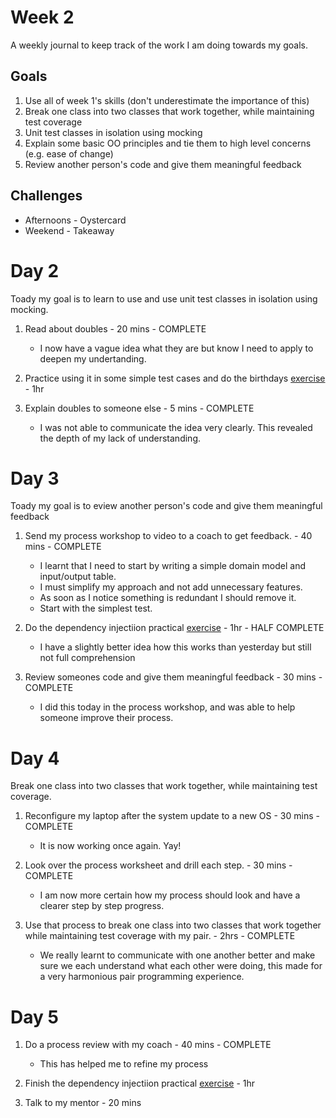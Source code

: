 # Week 2
A weekly journal to keep track of the work I am doing towards my goals.

## Goals

1. Use all of week 1's skills (don't underestimate the importance of this)
2. Break one class into two classes that work together, while maintaining test coverage
3. Unit test classes in isolation using mocking
4. Explain some basic OO principles and tie them to high level concerns (e.g. ease of change)
5. Review another person's code and give them meaningful feedback

## Challenges

- Afternoons - Oystercard
- Weekend - Takeaway

# Day 2

Toady my goal is to learn to use and use unit test classes in isolation using mocking.

1. Read about doubles - 20 mins - COMPLETE

    - I now have a vague idea what they are but know I need to apply to deepen my undertanding.

2. Practice using it in some simple test cases and do the birthdays [exercise](https://github.com/makersacademy/birthdays) - 1hr

3. Explain doubles to someone else - 5 mins - COMPLETE

    - I was not able to communicate the idea very clearly. This revealed the depth of my lack of understanding.

# Day 3

Toady my goal is to eview another person's code and give them meaningful feedback

1. Send my process workshop to video to a coach to get feedback. - 40 mins - COMPLETE

    - I learnt that I need to start by writing a simple domain model and input/output table.
    - I must simplify my approach and not add unnecessary features.
    - As soon as I notice something is redundant I should remove it.
    - Start with the simplest test.

2. Do the dependency injectiion practical [exercise](https://github.com/makersacademy/skills-workshops/blob/master/practicals/object_oriented_design/dependency_injection.md) - 1hr - HALF COMPLETE

    - I have a slightly better idea how this works than yesterday but still not full comprehension

3. Review someones code and give them meaningful feedback - 30 mins - COMPLETE

    - I did this today in the process workshop, and was able to help someone improve their process.

# Day 4

Break one class into two classes that work together, while maintaining test coverage.

1. Reconfigure my laptop after the system update to a new OS - 30 mins - COMPLETE

    - It is now working once again. Yay!

2. Look over the process worksheet and drill each step. - 30 mins - COMPLETE

    - I am now more certain how my process should look and have a clearer step by step progress.

3. Use that process to break one class into two classes that work together while maintaining test coverage with my pair. - 2hrs - COMPLETE

    - We really learnt to communicate with one another better and make sure we each understand what each other were doing, this made for a very harmonious pair programming experience.

# Day 5

1. Do a process review with my coach - 40 mins - COMPLETE

    - This has helped me to refine my process

2. Finish the dependency injectiion practical [exercise](https://github.com/makersacademy/skills-workshops/blob/master/practicals/object_oriented_design/dependency_injection.md) - 1hr

3. Talk to my mentor - 20 mins